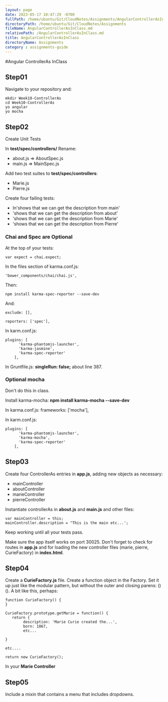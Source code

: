```yaml
---
layout: page
date: 2023-05-17 10:47:29 -0700
fullPath: /home/ubuntu/Git/CloudNotes/Assignments/AngularControllerAsInClass.md
directoryPath: /home/ubuntu/Git/CloudNotes/Assignments
fileName: AngularControllerAsInClass.md
relativePath: /AngularControllerAsInClass.md
title: AngularControllerAsInClass
directoryName: Assignments
category : assignments-guide
---
```


#Angular ControllerAs InClass

## Step01

Navigate to your repository and:

```
mkdir Week10-ControllerAs
cd Week10-ControllerAs
yo angular
yo mocha
```

## Step02

Create Unit Tests 

In **test/spec/controllers/** Rename:

- about.js => AboutSpec.js
- main.js => MainSpec.js

Add two test suites to **test/spec/controllers**:

- Marie.js
- Pierre.js

Create four failing tests:

- In'shows that we can get the description from main'
- 'shows that we can get the description from about'
- 'shows that we can get the description from Marie'
- 'shows that we can get the description from Pierre'

### Chai and Spec are Optional

At the top of your tests:

    var expect = chai.expect;

In the files section of karma.conf.js:

    'bower_components/chai/chai.js',    
    
Then:

    npm install karma-spec-reporter --save-dev
    
And: 

```
exclude: [],

reporters: ['spec'],
```

In karm.conf.js: 

```
plugins: [
      'karma-phantomjs-launcher',
      'karma-jasmine',
      'karma-spec-reporter'
    ],

```

In Gruntfile.js: **singleRun: false;** about line 387.


### Optional mocha

Don't do this in class.

Install karma-mocha: **npm install karma-mocha --save-dev**

In karma.conf.js: frameworks: ['mocha'],

In karm.conf.js: 

```
plugins: [
      'karma-phantomjs-launcher',
      'karma-mocha',
      'karma-spec-reporter'
    ],
```


## Step03

Create four ControllerAs entries in **app.js**, adding new objects as necessary:

- mainController
- aboutController
- marieController
- pierreController

Instantiate controllerAs in **about.js** and **main.js** and other files:

    var mainController = this;
    mainController.description = "This is the main etc...';
    
Keep working until all your tests pass. 

Make sure the app itself works on port 30025. Don't forget to check for routes in **app.js** and for loading the new controller files (marie, pierre, CurieFactory) in **index.html**.

## Step04

Create a **CurieFactory.js** file. Create a function object in the Factory. Set it up just like the modular pattern, but without the outer and closing parens: ()(). A bit like this, perhaps:

```
function CurieFactory() {
}

CurieFactory.prototype.getMarie = function() {
   return {
        description: 'Marie Curie created the...',
        born: 1867,
        etc...
        
}

etc....

return new CurieFactory();
```

In your **Marie Controller** 

## Step05

Include a mixin that contains a menu that includes dropdowns.

    